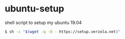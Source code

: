 # ubuntu-setup
shell script to setup my ubuntu 19.04

```sh
$ sh -c "$(wget -q -O - https://setup.verzola.net)"
```
